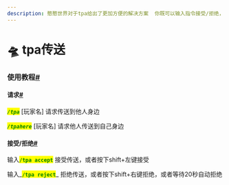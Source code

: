 ```yaml
---
description: 憨憨世界对于tpa给出了更加方便的解决方案  你既可以输入指令接受/拒绝，也可以使用快捷键接受
---
```


# 🛸 tpa传送

### 使用教程[#](https://doc.ultitools.ultikits.com/function/tpa.html#%E4%BD%BF%E7%94%A8%E6%95%99%E7%A8%8B) <a href="#shi-yong-jiao-cheng" id="shi-yong-jiao-cheng"></a>

#### 请求[#](https://doc.ultitools.ultikits.com/function/tpa.html#%E8%AF%B7%E6%B1%82) <a href="#qing-qiu" id="qing-qiu"></a>

_<mark style="color:green;">**`/tpa`**</mark>_ \[玩家名] 请求传送到他人身边

_<mark style="color:green;">**`/tpahere`**</mark>_ \[玩家名] 请求他人传送到自己身边

#### 接受/拒绝[#](https://doc.ultitools.ultikits.com/function/tpa.html#%E6%8E%A5%E5%8F%97-%E6%8B%92%E7%BB%9D) <a href="#jie-shou-ju-jue" id="jie-shou-ju-jue"></a>

输入<mark style="color:green;">**`/tpa accept`**</mark> 接受传送，或者按下shift+左键接受

输入_<mark style="color:green;">**`/tpa reject`**</mark>_ 拒绝传送，或者按下shift+右键拒绝，或者等待20秒自动拒绝
